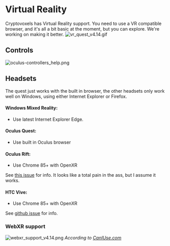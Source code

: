 # Virtual Reality

Cryptovoxels has Virtual Reality support. You need to use a VR compatible browser, and it's all a bit basic at the moment, but you can explore. We're working on making it better.
![vr_quest_v4.14.gif](/vr_quest_v4.14.gif)

## Controls
![oculus-controllers_help.png](/oculus-controllers_help.png)

## Headsets

The quest just works with the built in browser, the other headsets only work well on Windows, using either Internet Explorer or Firefox.

#### Windows Mixed Reality:

* Use latest Internet Explorer Edge.

#### Oculus Quest:

* Use built in Oculus browser

#### Oculus Rift:

* Use Chrome 85+ with OpenXR

See [this issue](https://github.com/immersive-web/webxr-samples/issues/43#issuecomment-686045492) for info. It looks like a total pain in the ass, but I assume it works.

#### HTC Vive:

* Use Chrome 85+ with OpenXR

See [github issue](https://github.com/immersive-web/webxr-samples/issues/43#issuecomment-686045492) for info.

### WebXR support
![webxr_support_v4.14.png](/webxr_support_v4.14.png)
*According to [CanIUse.com](https://caniuse.com/webxr)*
